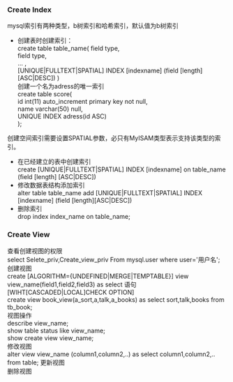 ### Create Index
mysql索引有两种类型，b树索引和哈希索引，默认值为b树索引  
* 创建表时创建索引：  
create table table_name(
field type,  
field type,  
   ... ,  
[UNIQUE|FULLTEXT|SPATIAL] INDEX [indexname] (field [length][ASC|DESC])
)  
创建一个名为adress的唯一索引  
create table score(  
id int(11) auto_increment primary key not null,  
name varchar(50) null,  
UNIQUE INDEX adress(id ASC)  
);  

创建空间索引需要设置SPATIAL参数，必只有MyISAM类型表示支持该类型的索引。  
* 在已经建立的表中创建索引  
create [UNIQUE|FULLTEXT|SPATIAL] INDEX [indexname] on table_name (field [length] [ASC|DESC])
* 修改数据表结构添加索引  
alter table table_name add [UNIQUE|FULLTEXT|SPATIAL] INDEX [indexname] (field [length][ASC|DESC])  
* 删除索引  
drop index index_name on table_name;
### Create View
查看创建视图的权限  
select Selete_priv,Create_view_priv From mysql.user where user='用户名';  
创建视图  
create [ALGORITHM={UNDEFINED|MERGE|TEMPTABLE}] view view_name(field1,field2,field3) as select 语句 [WIHT[CASCADED|LOCAL]CHECK OPTION]  
create view book_view(a_sort,a,talk,a_books) as select sort,talk,books from tb_book;  
视图操作  
describe view_name;  
show table status like view_name;  
show create view view_name;  
修改视图  
alter view view_name (column1,column2,..) as select column1,column2,.. from table;
更新视图  
删除视图  
